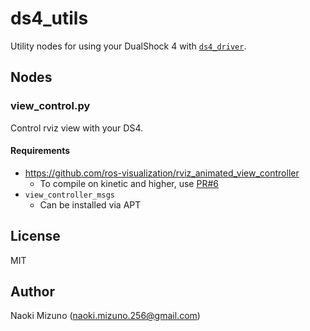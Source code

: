 # ds4_utils

Utility nodes for using your DualShock 4 with [`ds4_driver`](https://github.com/naoki-mizuno/ds4_driver).


## Nodes

### view_control.py

Control rviz view with your DS4.

#### Requirements

- https://github.com/ros-visualization/rviz_animated_view_controller
  - To compile on kinetic and higher, use [PR#6](https://github.com/ros-visualization/rviz_animated_view_controller/pull/6)
- `view_controller_msgs`
  - Can be installed via APT


## License

MIT


## Author

Naoki Mizuno (naoki.mizuno.256@gmail.com)
